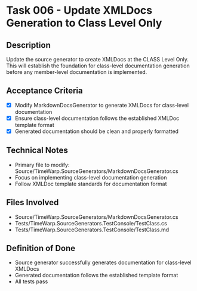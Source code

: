 # Task 006 - Update XMLDocs Generation to Class Level Only

## Description
Update the source generator to create XMLDocs at the CLASS Level Only. This will establish the foundation for class-level documentation generation before any member-level documentation is implemented.

## Acceptance Criteria
- [x] Modify MarkdownDocsGenerator to generate XMLDocs for class-level documentation
- [x] Ensure class-level documentation follows the established XMLDoc template format
- [x] Generated documentation should be clean and properly formatted

## Technical Notes
- Primary file to modify: Source/TimeWarp.SourceGenerators/MarkdownDocsGenerator.cs
- Focus on implementing class-level documentation generation
- Follow XMLDoc template standards for documentation format

## Files Involved
- Source/TimeWarp.SourceGenerators/MarkdownDocsGenerator.cs
- Tests/TimeWarp.SourceGenerators.TestConsole/TestClass.cs
- Tests/TimeWarp.SourceGenerators.TestConsole/TestClass.md

## Definition of Done
- Source generator successfully generates documentation for class-level XMLDocs
- Generated documentation follows the established template format
- All tests pass
